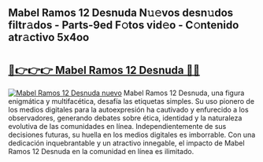 ## Mabel Ramos 12 Desnuda N𝚞𝚎vos desn𝚞dos filtr𝚊dos - Parts-9ed F𝚘tos vid𝚎o - C𝚘ntenido atr𝚊ctivo 5x4oo

# <h2><a href="http://mbe6ug.tromn.icu/?c=Mabel+Ramos+12+Desnuda">🔗👉👉👉 Mabel Ramos 12 Desnuda 🔗🔗</a></h2>

[![Mabel Ramos 12 Desnuda nuevo](https://i.imgur.com/pEAQMta.gif)](http://mbe6ug.tromn.icu/?c=Mabel+Ramos+12+Desnuda)
Mabel Ramos 12 Desnuda, una figura enigmática y multifacética, desafía las etiquetas simples. Su uso pionero de los medios digitales para la autoexpresión ha cautivado y enfurecido a los observadores, generando debates sobre ética, identidad y la naturaleza evolutiva de las comunidades en línea. Independientemente de sus decisiones futuras, su huella en los medios digitales es imborrable. Con una dedicación inquebrantable y un atractivo innegable, el impacto de Mabel Ramos 12 Desnuda en la comunidad en línea es ilimitado.
